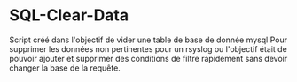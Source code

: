 # SQL-Clear-Data
Script créé dans l'objectif de vider une table de base de donnée mysql
Pour supprimer les données non pertinentes pour un rsyslog ou l'objectif était de pouvoir ajouter et supprimer des conditions de filtre rapidement sans devoir changer la base de la requête.
